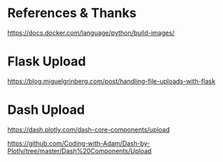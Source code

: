 # References & Thanks

https://docs.docker.com/language/python/build-images/

# Flask Upload

https://blog.miguelgrinberg.com/post/handling-file-uploads-with-flask

# Dash Upload

https://dash.plotly.com/dash-core-components/upload

https://github.com/Coding-with-Adam/Dash-by-Plotly/tree/master/Dash%20Components/Upload

